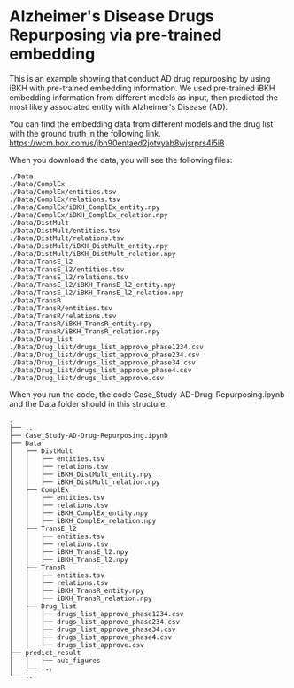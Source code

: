 # Alzheimer's Disease Drugs Repurposing via pre-trained embedding

This is an example showing that conduct AD drug repurposing by using iBKH with pre-trained embedding information. We used pre-trained iBKH embedding information from different models as input, then predicted the most likely associated entity with Alzheimer's Disease (AD).

You can find the embedding data from different models and the drug list with the ground truth in the following link. 
https://wcm.box.com/s/jbh90entaed2jotvyab8wjsrprs4i5i8

When you download the data, you will see the following files:
```
./Data
./Data/ComplEx
./Data/ComplEx/entities.tsv
./Data/ComplEx/relations.tsv
./Data/ComplEx/iBKH_ComplEx_entity.npy
./Data/ComplEx/iBKH_ComplEx_relation.npy
./Data/DistMult
./Data/DistMult/entities.tsv
./Data/DistMult/relations.tsv
./Data/DistMult/iBKH_DistMult_entity.npy
./Data/DistMult/iBKH_DistMult_relation.npy
./Data/TransE_l2
./Data/TransE_l2/entities.tsv
./Data/TransE_l2/relations.tsv
./Data/TransE_l2/iBKH_TransE_l2_entity.npy
./Data/TransE_l2/iBKH_TransE_l2_relation.npy
./Data/TransR
./Data/TransR/entities.tsv
./Data/TransR/relations.tsv
./Data/TransR/iBKH_TransR_entity.npy
./Data/TransR/iBKH_TransR_relation.npy
./Data/Drug_list
./Data/Drug_list/drugs_list_approve_phase1234.csv
./Data/Drug_list/drugs_list_approve_phase234.csv
./Data/Drug_list/drugs_list_approve_phase34.csv
./Data/Drug_list/drugs_list_approve_phase4.csv
./Data/Drug_list/drugs_list_approve.csv
```

When you run the code, the code Case_Study-AD-Drug-Repurposing.ipynb and the Data folder should in this structure.
```
.
├── ...
├── Case_Study-AD-Drug-Repurposing.ipynb
├── Data
│   ├── DistMult          
│   │   ├── entities.tsv 
│   │   ├── relations.tsv
│   │   ├── iBKH_DistMult_entity.npy
│   │   ├── iBKH_DistMult_relation.npy
│   ├── ComplEx          
│   │   ├── entities.tsv 
│   │   ├── relations.tsv
│   │   ├── iBKH_ComplEx_entity.npy
│   │   ├── iBKH_ComplEx_relation.npy
│   ├── TransE_l2          
│   │   ├── entities.tsv 
│   │   ├── relations.tsv
│   │   ├── iBKH_TransE_l2.npy
│   │   ├── iBKH_TransE_l2.npy
│   ├── TransR          
│   │   ├── entities.tsv 
│   │   ├── relations.tsv
│   │   ├── iBKH_TransR_entity.npy
│   │   ├── iBKH_TransR_relation.npy
│   ├── Drug_list          
│   │   ├── drugs_list_approve_phase1234.csv
│   │   ├── drugs_list_approve_phase234.csv
│   │   ├── drugs_list_approve_phase34.csv
│   │   ├── drugs_list_approve_phase4.csv
│   │   ├── drugs_list_approve.csv
├── predict_result
│   │   ├── auc_figures
│   └── ...
└── ...
```
